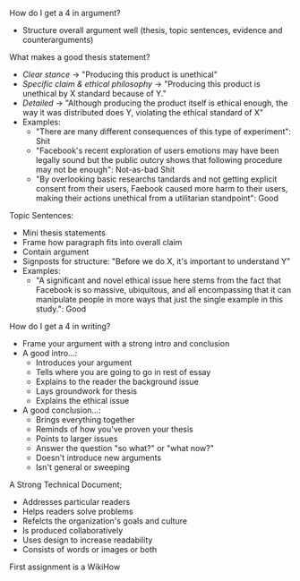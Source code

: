 How do I get a 4 in argument?
- Structure overall argument well (thesis, topic sentences, evidence and counterarguments)

What makes a good thesis statement?
- *Clear stance* -> "Producing this product is unethical"
- *Specific claim & ethical philosophy* -> "Producing this product is unethical by X standard because of Y."
- *Detailed* -> "Although producing the product itself is ethical enough, the way it was distributed does Y, violating the ethical standard of X"
- Examples:
	- "There are many different consequences of this type of experiment": Shit
	- "Facebook's recent exploration of users emotions may have been legally sound but the public outcry shows that following procedure may not be enough": Not-as-bad Shit
	- "By overlooking basic researchs tandards and not getting explicit consent from their users, Faebook caused more harm to their users, making their actions unethical from a utilitarian standpoint": Good

Topic Sentences:
- Mini thesis statements
- Frame how paragraph fits into overall claim
- Contain argument
- Signposts for structure: "Before we do X, it's important to understand Y"
- Examples:
	- "A significant and novel ethical issue here stems from the fact that Facebook is so massive, ubiquitous, and all encompassing that it can manipulate people in more ways that just the single example in this study.": Good

How do I get a 4 in writing?
- Frame your argument with a strong intro and conclusion
- A good intro...:
	- Introduces your argument
	- Tells where you are going to go in rest of essay
	- Explains to the reader the background issue
	- Lays groundwork for thesis
	- Explains the ethical issue
- A good conclusion...:
	- Brings everything together
	- Reminds of how you've proven your thesis
	- Points to larger issues
	- Answer the question "so what?" or "what now?"
	- Doesn't introduce new arguments
	- Isn't general or sweeping

A Strong Technical Document;
- Addresses particular readers
- Helps readers solve problems
- Refelcts the organization's goals and culture
- Is produced collaboratively
- Uses design to increase readability
- Consists of words or images or both

First assignment is a WikiHow

